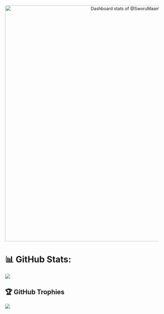 <div align="center" style="margin-top: 20px;">
    <a href="https://next.ossinsight.io/widgets/official/compose-user-dashboard-stats?user_id=158985909" target="_blank" style="display: block" align="center">
        <picture>
            <source media="(prefers-color-scheme: dark)" srcset="https://next.ossinsight.io/widgets/official/compose-user-dashboard-stats/thumbnail.png?user_id=158985909&image_size=auto&color_scheme=dark" width="771" height="auto">
            <img alt="Dashboard stats of @SworuMaam" src="https://next.ossinsight.io/widgets/official/compose-user-dashboard-stats/thumbnail.png?user_id=158985909&image_size=auto&color_scheme=light" width="771" height="auto">
        </picture>
    </a>
</div>

<!-- Made with [OSS Insight](https://ossinsight.io/) -->
# 📊 GitHub Stats:

![](https://github-readme-stats.vercel.app/api/top-langs/?username=SworuMaam&theme=blue-green&hide_border=false&include_all_commits=false&count_private=false&layout=compact)

## 🏆 GitHub Trophies
![](https://github-profile-trophy.vercel.app/?username=SworuMaam&theme=radical&no-frame=false&no-bg=true&margin-w=4)

<!-- Proudly created with GPRM ( https://gprm.itsvg.in ) -->
